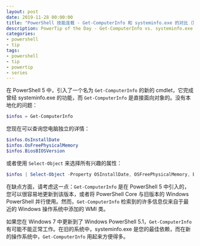 ```yaml
---
layout: post
date: 2019-11-28 00:00:00
title: "PowerShell 技能连载 - Get-ComputerInfo 和 systeminfo.exe 的对比（第 2 部分）"
description: PowerTip of the Day - Get-ComputerInfo vs. systeminfo.exe (Part 2)
categories:
- powershell
- tip
tags:
- powershell
- tip
- powertip
- series
---
```

在 PowerShell 5 中，引入了一个名为 `Get-ComputerInfo` 的新的 cmdlet，它完成曾经 systeminfo.exe 的功能，而 `Get-ComputerInfo` 是直接面向对象的。没有本地化的问题：

```powershell
$infos = Get-ComputerInfo
```

您现在可以查询您电脑独立的详情：

```powershell
$infos.OsInstallDate
$infos.OsFreePhysicalMemory
$infos.BiosBIOSVersion
```

或者使用 `Select-Object` 来选择所有兴趣的属性：

```powershell
$infos | Select-Object -Property OSInstallDate, OSFreePhysicalMemory, BiosBIOSVersion
```

在缺点方面，请考虑这一点：`Get-ComputerInfo` 是在 PowerShell 5 中引入的，您可以很容易地更新到该版本，或者将 PowerShell Core 与旧版本的 Windows PowerShell 并行使用。然而，`Get-ComputerInfo` 检索到的许多信息仅来自于最近的 Windows 操作系统中添加的 WMI 类。

如果您在 Windows 7 中更新到了 Windows PowerShell 5.1，`Get-ComputerInfo` 有可能不能正常工作。在旧的系统中，systeminfo.exe 是您的最佳依赖，而在新的操作系统中，`Get-ComputerInfo` 用起来方便得多。

<!--本文国际来源：[Get-ComputerInfo vs. systeminfo.exe (Part 2)](https://community.idera.com/database-tools/powershell/powertips/b/tips/posts/get-computerinfo-vs-systeminfo-exe-part-2)-->

